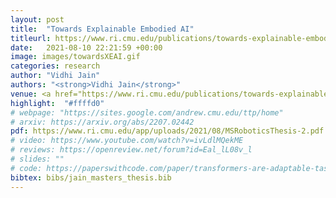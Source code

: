 ```yaml
---
layout: post
title:  "Towards Explainable Embodied AI"
titleurl: https://www.ri.cmu.edu/publications/towards-explainable-embodied-ai/
date:   2021-08-10 22:21:59 +00:00
image: images/towardsXEAI.gif
categories: research
author: "Vidhi Jain"
authors: "<strong>Vidhi Jain</strong>"
venue: <a href="https://www.ri.cmu.edu/publications/towards-explainable-embodied-ai/"> Masters thesis </a>
highlight:  "#ffffd0"
# webpage: "https://sites.google.com/andrew.cmu.edu/ttp/home"
# arxiv: https://arxiv.org/abs/2207.02442
pdf: https://www.ri.cmu.edu/app/uploads/2021/08/MSRoboticsThesis-2.pdf
# video: https://www.youtube.com/watch?v=ivLdlMQekME
# reviews: https://openreview.net/forum?id=Eal_lL08v_l
# slides: ""
# code: https://paperswithcode.com/paper/transformers-are-adaptable-task-planners
bibtex: bibs/jain_masters_thesis.bib
---
```

